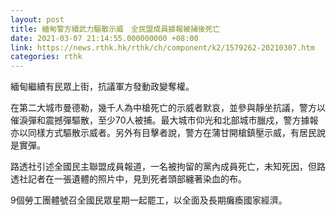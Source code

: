 ```yaml
---
layout: post
title: 緬甸警方續武力驅散示威　全民盟成員據報被捕後死亡
date: 2021-03-07 21:14:55.000000000 +08:00
link: https://news.rthk.hk/rthk/ch/component/k2/1579262-20210307.htm
categories: rthk
---
```


緬甸繼續有民眾上街，抗議軍方發動政變奪權。

在第二大城市曼德勒，幾千人為中槍死亡的示威者默哀，並參與靜坐抗議，警方以催淚彈和震撼彈驅散，至少70人被捕。最大城市仰光和北部城市臘戍，警方據報亦以同樣方式驅散示威者。另外有目擊者說，警方在蒲甘開槍鎮壓示威，有居民說是實彈。

路透社引述全國民主聯盟成員報道，一名被拘留的黨內成員死亡，未知死因，但路透社記者在一張遺體的照片中，見到死者頭部纏著染血的布。

9個勞工團體號召全國民眾星期一起罷工，以全面及長期癱瘓國家經濟。
